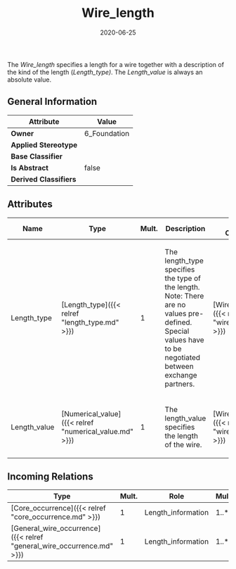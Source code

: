 ﻿---
title: Wire_length
toc: false
type: specs
date: "2020-06-25"
draft: false
specification: KBL
version: 2.5.sr1
documentType: "Recommendation"
elementType: Class
classes:
  - Wire_length
menu_name: kbl-2.5.sr1
---
<p> The <i>Wire_length</i> specifies a length for a wire together with a description of the kind of the length (<i>Length_type)</i>. The <i>Length_value </i>is always an absolute value.      </p>

## General Information

| Attribute               | Value |
|-------------------------|-------|
| **Owner**               | 6_Foundation |
| **Applied Stereotype**  |   |
| **Base Classifier**     |   |
| **Is Abstract**         | false |
| **Derived Classifiers** |   |

## Attributes
|  Name  |  Type  |  Mult.  |  Description  |  Owning Classifier  |
|--------|--------|---------|---------------|--------------|
|Length_type | [Length_type]({{< relref "length_type.md" >}}) | 1 | <p>The length_type specifies the type of the length. Note: There are no values pre-defined. Special values have to be negotiated between exchange partners.</p> | [Wire_length]({{< relref "wire_length.md" >}}) |
|Length_value | [Numerical_value]({{< relref "numerical_value.md" >}}) | 1 | <p>The length_value specifies the length of the wire. </p> | [Wire_length]({{< relref "wire_length.md" >}}) |

##  Incoming Relations
|    Type  |   Mult.  |   Role    |   Mult.   |   Description  |
|----------|----------|-----------|-----------|----------------|
| [Core_occurrence]({{< relref "core_occurrence.md" >}}) | 1 | Length_information | 1..* |  |
| [General_wire_occurrence]({{< relref "general_wire_occurrence.md" >}}) | 1 | Length_information | 1..* |  |
